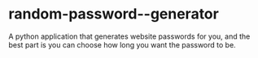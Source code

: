 # random-password--generator
A python application that generates website passwords for you, and the best part is you can choose how long you want the password to be.
